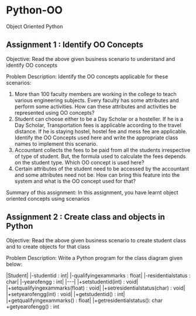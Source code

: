 # Python-OO
Object Oriented Python 

## Assignment 1 : Identify OO Concepts

Objective: Read the above given business scenario to understand and identify OO concepts

Problem Description: Identify the OO concepts applicable for these scenarios:
1. More than 100 faculty members are working in the college to teach various engineering subjects. Every faculty has some attributes and perform some activities. How can these attributes and activities be represented using OO concepts?
2. Student can choose either to be a Day Scholar or a hosteller. If he is a Day Scholar, Transportation fees is applicable according to the travel distance. If he is staying hostel, hostel fee and mess fee are applicable. Identify the OO Concepts used here and write the appropriate class names to implement this scenario.
3. Accountant collects the fees to be paid from all the students irrespective of type of student. But, the formula used to calculate the fees depends on the student type. Which OO concept is used here?
4. Certain attributes of the student need to be accessed by the accountant and some attributes need not be. How can bring this feature into the system and what is the OO concept used for that?

Summary of this assignment: In this assignment, you have learnt object oriented concepts using scenarios


## Assignment 2 : Create class and objects in Python

Objective: Read the above given business scenario to create student class and to create objects for that class

Problem Description: Write a Python program for the class diagram given below:

|Student|
|-studentid : int|
|-qualifyingexammarks : float|
|-residentialstatus : char|
|-yearofengg : int|
|---|
|+setstudentid(int) : void|
|+setqualifyingexammarks(float) : void|
|+setresidentialstatus(char) : void|
|+setyearofengg(int) : void|
|+getstudentid() : int|
|+getqualifyingexammarks() : float|
|+getresidentialstatus(): char
+getyearofengg() : int
